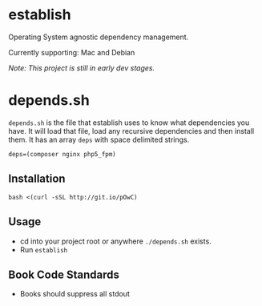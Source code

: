 establish
========
Operating System agnostic dependency management.

Currently supporting: Mac and Debian

*Note: This project is still in early dev stages.*  

depends.sh
==========
`depends.sh` is the file that establish uses to know what dependencies
you have. It will load that file, load any recursive dependencies and
then install them. It has an array `deps` with space delimited strings.
````
deps=(composer nginx php5_fpm)
````

Installation
------------

`bash <(curl -sSL http://git.io/pOwC)`

Usage
-----
  - cd into your project root or anywhere `./depends.sh` exists.
  - Run `establish`


Book Code Standards
-------------------
  - Books should suppress all stdout
